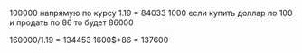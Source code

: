 100000 напрямую по курсу 1.19 = 84033
1000 если купить доллар по 100 и продать по 86 то будет 86000

160000/1.19 = 134453
1600$*86 = 137600